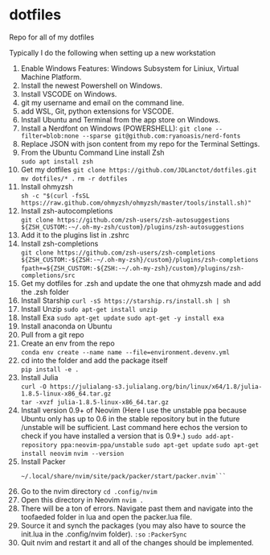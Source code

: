 # dotfiles
Repo for all of my dotfiles

Typically I do the following when setting up a new workstation

1. Enable Windows Features: Windows Subsystem for Liniux, Virtual Machine Platform.
2. Install the newest Powershell on Windows.
3. Install VSCODE on Windows.
4. git my username and email on the command line.
5. add WSL, Git, python extensions for VSCODE.
6. Install Ubuntu and Terminal from the app store on Windows.
7. Install a Nerdfont on Windows (POWERSHELL):
	```git clone --filter=blob:none --sparse git@github.com:ryanoasis/nerd-fonts```
8. Replace JSON with json content from my repo for the Terminal Settings.
9. From the Ubuntu Command Line install Zsh  
	```sudo apt install zsh```
10. Get my dotfiles
	```git clone https://github.com/JDLanctot/dotfiles.git```
	```mv dotfiles/* .```
	```rm -r dotfiles```
11. Install ohmyzsh  
	```sh -c "$(curl -fsSL https://raw.github.com/ohmyzsh/ohmyzsh/master/tools/install.sh)"```
12. Install zsh-autocompletions  
	```git clone https://github.com/zsh-users/zsh-autosuggestions ${ZSH_CUSTOM:-~/.oh-my-zsh/custom}/plugins/zsh-autosuggestions  ```
13. Add it to the plugins list in .zshrc
14. Install zsh-completions  
	```git clone https://github.com/zsh-users/zsh-completions ${ZSH_CUSTOM:-${ZSH:-~/.oh-my-zsh}/custom}/plugins/zsh-completions  ```
	```fpath+=${ZSH_CUSTOM:-${ZSH:-~/.oh-my-zsh}/custom}/plugins/zsh-completions/src```
15. Get my dotfiles for .zsh and update the one that ohmyzsh made and add the .zsh folder
16. Install Starship
	```curl -sS https://starship.rs/install.sh | sh```
17. Install Unzip
	```sudo apt-get install unzip```
18. Install Exa 
	```sudo apt-get update```
	```sudo apt-get -y install exa```
19. Install anaconda on Ubuntu 
20. Pull from a git repo
21. Create an env from the repo  
	```conda env create --name name --file=environment.devenv.yml```
22. cd into the folder and add the package itself  
	```pip install -e .```
23. Install Julia  
  	```curl -O https://julialang-s3.julialang.org/bin/linux/x64/1.8/julia-1.8.5-linux-x86_64.tar.gz```   
  	```tar -xvzf julia-1.8.5-linux-x86_64.tar.gz```
24. Install version 0.9+ of Neovim (Here I use the unstable ppa because Ubuntu only has up to 0.6 in the stable repository but in the future /unstable will be sufficient. Last command here echos the version to check if you have installed a version that is 0.9+.)
	```sudo add-apt-repository ppa:neovim-ppa/unstable```
	```sudo apt-get update```
	```sudo apt-get install neovim```
	```nvim --version```
25. Install Packer
	```git clone --depth 1 https://github.com/wbthomason/packer.nvim\
 	~/.local/share/nvim/site/pack/packer/start/packer.nvim```
26. Go to the nvim directory
	```cd .config/nvim```
27. Open this directory in Neovim
	```nvim .```
28. There will be a ton of errors. Navigate past them and navigate into the toofaeded folder in lua and open the packer.lua file.
29. Source it and synch the packages (you may also have to source the init.lua in the .config/nvim folder).
	```:so```
	```:PackerSync```
30. Quit nvim and restart it and all of the changes should be implemented.
